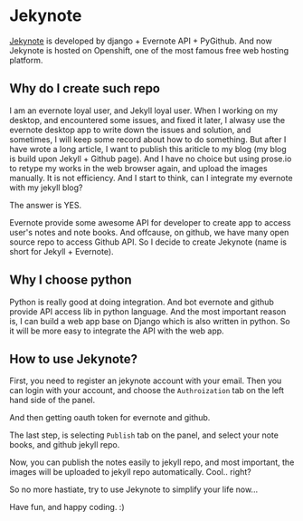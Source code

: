 Jekynote
========

[Jekynote](https://jekynote.cloudesk.top) is developed by django + Evernote API + PyGithub. And now Jekynote is hosted on Openshift, one of the most famous free web hosting platform. 

Why do I create such repo
-------------------------

I am an evernote loyal user, and Jekyll loyal user. When I working on my desktop, and encountered some issues, and fixed it later, I alwasy use the evernote desktop app to write down the issues and solution, and sometimes, I will keep some record about how to do something. But after I have wrote a long article, I want to publish this ariticle to my blog (my blog is build upon Jekyll + Github page). And I have no choice but using prose.io to retype my works in the web browser again, and upload the images manually. It is not efficiency. And I start to think, can I integrate my evernote with my jekyll blog?

The answer is YES.

Evernote provide some awesome API for developer to create app to access user's notes and note books. And offcause, on github, we have many open source repo to access Github API. So I decide to create Jekynote (name is short for Jekyll + Evernote).

Why I choose python
-------------------

Python is really good at doing integration. And bot evernote and github provide API access lib in python language. And the most important reason is, I can build a web app base on Django which is also written in python. So it will be more easy to integrate the API with the web app.


How to use Jekynote?
--------------------

First, you need to register an jekynote account with your email. Then you can login with your account, and choose the `Authroization` tab on the left hand side of the panel.

And then getting oauth token for evernote and github.

The last step, is selecting `Publish` tab on the panel, and select your note books, and github jekyll repo.

Now, you can publish the notes easily to jekyll repo, and most important, the images will be uploaded to jekyll repo automatically. Cool.. right?

So no more hastiate, try to use Jekynote to simplify your life now...

Have fun, and happy coding. :)

